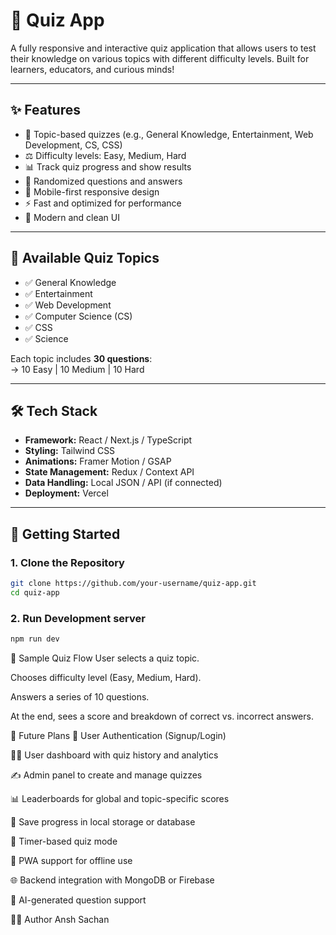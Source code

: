 # 🧠 Quiz App

A fully responsive and interactive quiz application that allows users to test their knowledge on various topics with different difficulty levels. Built for learners, educators, and curious minds!

---

## ✨ Features

- 🎯 Topic-based quizzes (e.g., General Knowledge, Entertainment, Web Development, CS, CSS)
- ⚖️ Difficulty levels: Easy, Medium, Hard
- 📊 Track quiz progress and show results
- 🔀 Randomized questions and answers
- 📱 Mobile-first responsive design
- ⚡ Fast and optimized for performance
- 🎨 Modern and clean UI

---

## 🧠 Available Quiz Topics

- ✅ General Knowledge
- ✅ Entertainment
- ✅ Web Development
- ✅ Computer Science (CS)
- ✅ CSS
- ✅ Science

Each topic includes **30 questions**:  
→ 10 Easy | 10 Medium | 10 Hard

---

## 🛠 Tech Stack

- **Framework:** React / Next.js / TypeScript
- **Styling:** Tailwind CSS
- **Animations:** Framer Motion / GSAP
- **State Management:** Redux / Context API
- **Data Handling:** Local JSON / API (if connected)
- **Deployment:** Vercel

---

## 🚀 Getting Started

### 1. Clone the Repository

```bash
git clone https://github.com/your-username/quiz-app.git
cd quiz-app
```
### 2. Run Development server
```bash
npm run dev
```

🧪 Sample Quiz Flow
User selects a quiz topic.

Chooses difficulty level (Easy, Medium, Hard).

Answers a series of 10 questions.

At the end, sees a score and breakdown of correct vs. incorrect answers.


🔮 Future Plans
🔐 User Authentication (Signup/Login)

🧑‍🎓 User dashboard with quiz history and analytics

✍️ Admin panel to create and manage quizzes

📊 Leaderboards for global and topic-specific scores

📁 Save progress in local storage or database

🔄 Timer-based quiz mode

📲 PWA support for offline use

🌐 Backend integration with MongoDB or Firebase

🧠 AI-generated question support


🧑‍💻 Author
Ansh Sachan
